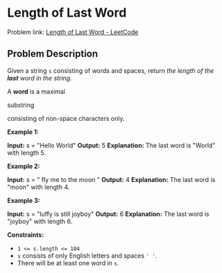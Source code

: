 # Length of Last Word

Problem link: [Length of Last Word - LeetCode](https://leetcode.com/problems/length-of-last-word/description/)

## Problem Description

Given a string `s` consisting of words and spaces, return _the length of the **last** word in the string._

A **word** is a maximal

substring

consisting of non-space characters only.

**Example 1:**

**Input:** s = "Hello World"
**Output:** 5
**Explanation:** The last word is "World" with length 5.

**Example 2:**

**Input:** s = " fly me to the moon "
**Output:** 4
**Explanation:** The last word is "moon" with length 4.

**Example 3:**

**Input:** s = "luffy is still joyboy"
**Output:** 6
**Explanation:** The last word is "joyboy" with length 6.

**Constraints:**

- `1 <= s.length <= 104`
- `s` consists of only English letters and spaces `' '`.
- There will be at least one word in `s`.
